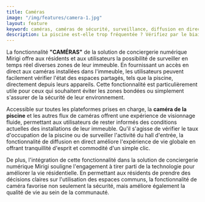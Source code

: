 ```yaml
---
title: Caméras
image: "/img/features/camera-1.jpg"
layout: feature
keyword: caméras, caméras de sécurité, surveillance, diffusion en direct, surveillance à distance, sécurité
description: La piscine est-elle trop fréquentée ? Vérifiez par le biais de la caméra de la piscine ! La diffusion en direct des caméras installées dans l'immeuble est disponible sur toutes les plateformes prises en charge.
---
```

La fonctionnalité **"CAMÉRAS"** de la solution de conciergerie numérique Mirigi offre aux résidents et aux utilisateurs la possibilité de surveiller en temps réel diverses zones de leur immeuble. En fournissant un accès en direct aux caméras installées dans l'immeuble, les utilisateurs peuvent facilement vérifier l'état des espaces partagés, tels que la piscine, directement depuis leurs appareils. Cette fonctionnalité est particulièrement utile pour ceux qui souhaitent éviter les zones bondées ou simplement s'assurer de la sécurité de leur environnement.

Accessible sur toutes les plateformes prises en charge, la **caméra de la piscine** et les autres flux de caméras offrent une expérience de visionnage fluide, permettant aux utilisateurs de rester informés des conditions actuelles des installations de leur immeuble. Qu'il s'agisse de vérifier le taux d'occupation de la piscine ou de surveiller l'activité du hall d'entrée, la fonctionnalité de diffusion en direct améliore l'expérience de vie globale en offrant tranquillité d'esprit et commodité d'un simple clic.

De plus, l'intégration de cette fonctionnalité dans la solution de conciergerie numérique Mirigi souligne l'engagement à tirer parti de la technologie pour améliorer la vie résidentielle. En permettant aux résidents de prendre des décisions claires sur l'utilisation des espaces communs, la fonctionnalité de caméra favorise non seulement la sécurité, mais améliore également la qualité de vie au sein de la communauté.





